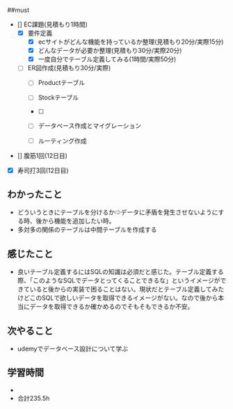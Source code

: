 ##must
- [] EC課題(見積もり1時間)
   - [x] 要件定義
      - [x] ecサイトがどんな機能を持っているか整理(見積もり20分/実際15分)
      - [x] どんなデータが必要か整理(見積もり30分/実際20分)
      - [x] 一度自分でテーブル定義してみる(1時間/実際50分)
   - [ ] ER図作成(見積もり30分/実際)
      - [ ] Productテーブル
      - [ ] Stockテーブル
      - [ ] 
      
      - [ ] データベース作成とマイグレーション
      - [ ] ルーティング作成
- [] 腹筋1回(12日目)
- [x] 寿司打3回(12日目)


## わかったこと
- どういうときにテーブルを分けるか⇨データに矛盾を発生させないようにする時、後から機能を追加したい時。
- 多対多の関係のテーブルは中間テーブルを作成する



## 感じたこと
- 良いテーブル定義するにはSQLの知識は必須だと感じた。テーブル定義する際、「このようなSQLでデータとってくることできるな」というイメージができていると後からの実装で困ることはない。現状だとテーブル定義してみたけどこのSQLで欲しいデータを取得できるイメージがない。なので後から本当にデータを取得できるか確かめるのでそもそもできるか不安。

    
## 次やること
  - udemyでデータベース設計について学ぶ

 

## 学習時間
  - 
  - 合計235.5h
